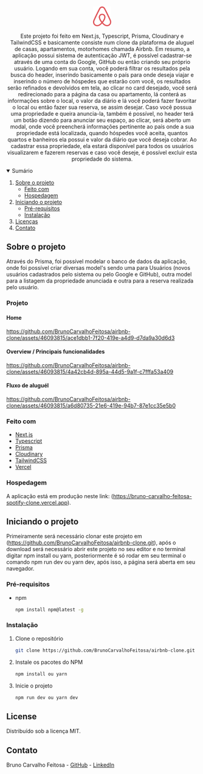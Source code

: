 <!-- PROJECT LOGO -->
<br />
<p align="center">
  <a href="https://github.com/BrunoCarvalhoFeitosa/airbnb-clone">
    <img src="public\images\fav.png" alt="Logo" width="48" weight="48" />
  </a>

  <p align="center">
    Este projeto foi feito em Next.js, Typescript, Prisma, Cloudinary e TailwindCSS e basicamente consiste num clone da plataforma de aluguel de casas, apartamentos, motorhomes chamada Airbnb. Em resumo, a aplicação possui sistema de autenticação JWT, é possível cadastrar-se através de uma conta do Google, GitHub ou então criando seu próprio usuário. Logando em sua conta, você poderá filtrar os resultados pela busca do header, inserindo basicamente o país para onde deseja viajar e inserindo o número de hóspedes que estarão com você, os resultados serão refinados e devolvidos em tela, ao clicar no card desejado, você será redirecionado para a página da casa ou apartamento, lá conterá as informações sobre o local, o valor da diário e lá você poderá fazer favoritar o local ou então fazer sua reserva, se assim desejar. Caso você possua uma propriedade e queira anuncia-la, também é possível, no header terá um botão dizendo para anunciar seu espaço, ao clicar, será aberto um modal, onde você preencherá informações pertinente ao país onde a sua propriedade está localizada, quando hóspedes você aceita, quantos quartos e banheiros ela possui e valor da diário que você deseja cobrar. Ao cadastrar essa propriedade, ela estará disponível para todos os usuários visualizarem e fazerem reservas e caso você deseje, é possível excluir esta propriedade do sistema.
</p>

<!-- TABLE OF CONTENTS -->
<details open="open">
  <summary>Sumário</summary>
  <ol>
    <li>
      <a href="#sobre-o-projeto">Sobre o projeto</a>
      <ul>
        <li><a href="#feito-com">Feito com</a></li>
        <li><a href="#hospedagem">Hospedagem</a></li>
      </ul>
    </li>
    <li>
      <a href="#iniciando-o-projeto">Iniciando o projeto</a>
      <ul>
        <li><a href="#pré-requisitos">Pré-requisitos</a></li>
        <li><a href="#instalação">Instalação</a></li>
      </ul>
    </li>
    <li><a href="#license">Licenças</a></li>
    <li><a href="#contato">Contato</a></li>
  </ol>
</details>

<!-- ABOUT THE PROJECT -->
## Sobre o projeto
Através do Prisma, foi possível modelar o banco de dados da aplicação, onde foi possível criar diversas model's sendo uma para Usuários (novos usuários cadastrados pelo sistema ou pelo Google e GitHub), outra model para a listagem da propriedade anunciada e outra para a reserva realizada pelo usuário.

### Projeto

#### Home

https://github.com/BrunoCarvalhoFeitosa/airbnb-clone/assets/46093815/ace1dbb1-7f20-419e-a4d9-d7da9a30d6d3

#### Overview / Principais funcionalidades

https://github.com/BrunoCarvalhoFeitosa/airbnb-clone/assets/46093815/4a42cb4d-895a-44d5-9a1f-c7fffa53a409

#### Fluxo de aluguél

https://github.com/BrunoCarvalhoFeitosa/airbnb-clone/assets/46093815/a6d80735-21e6-419e-94b7-87e1cc35e5b0

### Feito com

* [Next.js](https://nextjs.org)
* [Typescript](https://www.typescriptlang.org)
* [Prisma](https://www.prisma.io)
* [Cloudinary](https://cloudinary.com)
* [TailwindCSS](https://tailwindcss.com)
* [Vercel](https://vercel.com)

### Hospedagem

A aplicação está em produção neste link: (https://bruno-carvalho-feitosa-spotify-clone.vercel.app).

<!-- GETTING STARTED -->
## Iniciando o projeto

Primeiramente será necessário clonar este projeto em (https://github.com/BrunoCarvalhoFeitosa/airbnb-clone.git), após o download será necessário abrir este projeto no seu editor e no terminal digitar npm install ou yarn, posteriormente é só rodar em seu terminal o comando npm run dev ou yarn dev, após isso, a página será aberta em seu navegador.

### Pré-requisitos

* npm
  ```sh
  npm install npm@latest -g
  ```

### Instalação

1. Clone o repositório
   ```sh
   git clone https://github.com/BrunoCarvalhoFeitosa/airbnb-clone.git
   ```
2. Instale os pacotes do NPM
   ```sh
   npm install ou yarn
   ```
   
3. Inicie o projeto
   ```sh
   npm run dev ou yarn dev
   ```   

<!-- LICENSE -->
## License

Distribuído sob a licença MIT.

<!-- CONTACT -->
## Contato

Bruno Carvalho Feitosa - [GitHub](https://github.com/BrunoCarvalhoFeitosa) - [LinkedIn](https://www.linkedin.com/in/bruno-carvalho-feitosa/)
